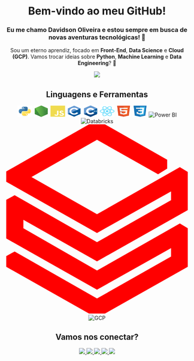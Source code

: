 <h1 align="center">Bem-vindo ao meu GitHub!</h1>
<h3 align="center">Eu me chamo Davidson Oliveira e estou sempre em busca de novas aventuras tecnológicas! 🚀</h3>
<p align="center">Sou um eterno aprendiz, focado em <strong>Front-End</strong>, <strong>Data Science</strong> e <strong>Cloud (GCP)</strong>. Vamos trocar ideias sobre <strong>Python</strong>, <strong>Machine Learning</strong> e <strong>Data Engineering</strong>? 🌟</p>

<div align="center" style="display: flex; justify-content: center;">
  <a href="https://github.com/ArieviloDavidson">
    <img height="200" src="https://github-readme-stats.vercel.app/api/top-langs/?username=ArieviloDavidson&layout=compact&langs_count=7&theme=dark"/>
  </a>
</div>

<h2 align="center">Linguagens e Ferramentas</h2>
<div align="center">
  <img alt="Python" height="30" width="40" src="https://raw.githubusercontent.com/devicons/devicon/master/icons/python/python-original.svg">
  <img alt="Node.js" height="30" width="40" src="https://raw.githubusercontent.com/devicons/devicon/master/icons/nodejs/nodejs-original.svg">
  <img alt="Javascript" height="30" width="40" src="https://raw.githubusercontent.com/devicons/devicon/master/icons/javascript/javascript-plain.svg">
  <img alt="C" height="30" width="40" src="https://raw.githubusercontent.com/devicons/devicon/master/icons/c/c-original.svg">
  <img alt="C++" height="30" width="40" src="https://raw.githubusercontent.com/devicons/devicon/master/icons/cplusplus/cplusplus-original.svg">
  <img alt="React" height="30" width="40" src="https://raw.githubusercontent.com/devicons/devicon/master/icons/react/react-original.svg">
  <img alt="HTML" height="30" width="40" src="https://raw.githubusercontent.com/devicons/devicon/master/icons/html5/html5-original.svg">
  <img alt="CSS" height="30" width="40" src="https://raw.githubusercontent.com/devicons/devicon/master/icons/css3/css3-original.svg">
  <img alt="Power BI" height="30" width="40" src="https://upload.wikimedia.org/wikipedia/commons/c/c9/Databricks-c40eaf44_%281%29.png?20240410133729">
  <img alt="Databricks" height="30" width="40" src="">
  <svg fill="#ff0000" viewBox="0 0 24 24" role="img" xmlns="http://www.w3.org/2000/svg" stroke="#ff0000"><g id="SVGRepo_bgCarrier" stroke-width="0"></g><g id="SVGRepo_tracerCarrier" stroke-linecap="round" stroke-linejoin="round"></g><g id="SVGRepo_iconCarrier"><path d="M.95 14.184 12 20.403l9.919-5.55v2.21L12 22.662l-10.484-5.96-.565.308v.77L12 24l11.05-6.218v-4.317l-.515-.309L12 19.118l-9.867-5.653v-2.21L12 16.805l11.05-6.218V6.32l-.515-.308L12 11.974 2.647 6.681 12 1.388l7.76 4.368.668-.411v-.566L12 0 .95 6.27v.72L12 13.207l9.919-5.55v2.26L12 15.52 1.516 9.56l-.565.308z"></path></g></svg>
  <img alt="GCP" height="30" width="40" src="https://www.svgrepo.com/show/353805/google-cloud.svg">
</div>

<h2 align="center">Vamos nos conectar?</h2>
<div align="center"> 
  <a href="https://www.linkedin.com/in/davidson-oliveira-2bb42a163/" target="_blank">
    <img src="https://img.shields.io/badge/-LinkedIn-%230077B5?style=for-the-badge&logo=linkedin&logoColor=white" target="_blank">
  </a>
  <a href="https://www.youtube.com/channel/UCo4O7AFytA8Ae8zB699b55A" target="_blank">
    <img src="https://img.shields.io/badge/YouTube-FF0000?style=for-the-badge&logo=youtube&logoColor=white" target="_blank">
  </a>
  <a href="https://www.instagram.com/arievilo_davidson/" target="_blank">
    <img src="https://img.shields.io/badge/-Instagram-%23E4405F?style=for-the-badge&logo=instagram&logoColor=white" target="_blank">
  </a>
  <a href="https://www.twitch.tv/pretoanaoo" target="_blank">
    <img src="https://img.shields.io/badge/Twitch-9146FF?style=for-the-badge&logo=twitch&logoColor=white" target="_blank">
  </a>
  <a href="mailto:davidsondodc2106@gmail.com">
    <img src="https://img.shields.io/badge/-Gmail-%23333?style=for-the-badge&logo=gmail&logoColor=white" target="_blank">
  </a>
</div>
